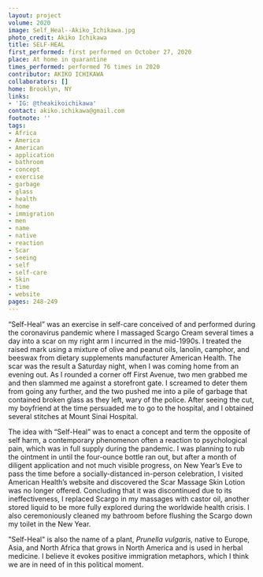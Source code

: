 ```yaml
---
layout: project
volume: 2020
image: Self_Heal--Akiko_Ichikawa.jpg
photo_credit: Akiko Ichikawa
title: SELF-HEAL
first_performed: first performed on October 27, 2020
place: At home in quarantine
times_performed: performed 76 times in 2020
contributor: AKIKO ICHIKAWA
collaborators: []
home: Brooklyn, NY
links:
- 'IG: @theakikoichikawa'
contact: akiko.ichikawa@gmail.com
footnote: ''
tags:
- Africa
- America
- American
- application
- bathroom
- concept
- exercise
- garbage
- glass
- health
- home
- immigration
- men
- name
- native
- reaction
- Scar
- seeing
- self
- self-care
- Skin
- time
- website
pages: 248-249
---
```

“Self-Heal” was an exercise in self-care conceived of and performed during the coronavirus pandemic where I massaged Scargo Cream several times a day into a scar on my right arm I incurred in the mid-1990s. I treated the raised mark using a mixture of olive and peanut oils, lanolin, camphor, and beeswax from dietary supplements manufacturer American Health. The scar was the result a Saturday night, when I was coming home from an evening out. As I rounded a corner off First Avenue, two men grabbed me and then slammed me against a storefront gate. I screamed to deter them from going any further, and the two pushed me into a pile of garbage that contained broken glass as they left, wary of the police. After seeing the cut, my boyfriend at the time persuaded me to go to the hospital, and I obtained several stitches at Mount Sinai Hospital.

The idea with “Self-Heal” was to enact a concept and term the opposite of self harm, a contemporary phenomenon often a reaction to psychological pain, which was in full supply during the pandemic. I was planning to rub the ointment in until the four-ounce bottle ran out, but after a month of diligent application and not much visible progress, on New Year’s Eve to pass the time before a socially-distanced in-person celebration, I visited American Health’s website and discovered the Scar Massage Skin Lotion was no longer offered. Concluding that it was discontinued due to its ineffectiveness, I replaced Scargo in my massages with castor oil, another stored liquid to be more fully explored during the worldwide health crisis. I also ceremoniously cleaned my bathroom before flushing the Scargo down my toilet in the New Year.

"Self-Heal" is also the name of a plant, *Prunella vulgaris,* native to Europe, Asia, and North Africa that grows in North America and is used in herbal medicine. I believe it evokes positive immigration metaphors, which I think we are in need of in this political moment.